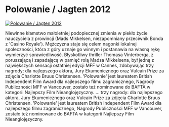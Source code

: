 Polowanie / Jagten 2012 
=============
[![Polowanie / Jagten 2012 ](http://vidos.pl/images/player.gif)](http://vidos.pl/polowanie-jagten-2012)

 Niewinne kłamstwo małoletniej podopiecznej zmienia w piekło życie nauczyciela z prowincji (Mads Mikkelsen, niezapomniany przeciwnik Bonda z 'Casino Royale'). Mężczyzna staje się celem nagonki lokalnej społeczności, która z góry uznaje go winnym i postanawia na własną rękę wymierzyć sprawiedliwość. Błyskotliwy thriller Thomasa Vinterberga, z poruszającą i zapadającą w pamięć rolą Madsa Mikkelsena, był jedną z największych sensacji ostatniej edycji MFF w Cannes, zdobywając trzy nagrody: dla najlepszego aktora, Jury Ekumenicznego oraz Vulcain Prize za zdjęcia Charlotte Bruus Christensen. 'Polowanie' jest laureatem British Independent Film Award dla najlepszego filmu zagranicznego, Nagrody Publiczności MFF w Vancouver, zostało też nominowane do BAFTA w kategorii Najlepszy Film Nieanglojęzyczny.   ... trzy nagrody: dla najlepszego aktora, Jury Ekumenicznego oraz Vulcain Prize za zdjęcia Charlotte Bruus Christensen. 'Polowanie' jest laureatem British Independent Film Award dla najlepszego filmu zagranicznego, Nagrody Publiczności MFF w Vancouver, zostało też nominowane do BAFTA w kategorii Najlepszy Film Nieanglojęzyczny.
